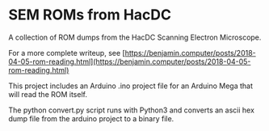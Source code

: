 # SEM ROMs from HacDC

A collection of ROM dumps from the HacDC Scanning Electron Microscope.

For a more complete writeup, see [https://benjamin.computer/posts/2018-04-05-rom-reading.html](https://benjamin.computer/posts/2018-04-05-rom-reading.html)

This project includes an Arduino .ino project file for an Arduino Mega that will read the ROM itself.

The python convert.py script runs with Python3 and converts an ascii hex dump file from the arduino project to a binary file.

